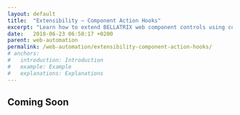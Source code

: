 ```yaml
---
layout: default
title:  "Extensibility – Component Action Hooks"
excerpt: "Learn how to extend BELLATRIX web component controls using component action hooks."
date:   2018-06-23 06:50:17 +0200
parent: web-automation
permalink: /web-automation/extensibility-component-action-hooks/
# anchors:
#   introduction: Introduction
#   example: Example
#   explanations: Explanations
---
```

Coming Soon
-------

<!-- Introduction
------------
Another way to extend BELLATRIX is to use the components' hooks. This is how the BDD logging and highlighting are implemented. For each method of the component, there are two hooks – one that is called before the action and one after. For example, the available hooks for the button are:
- **CLICKING** - an event executed before button click
- **CLICKED** - an event executed after the button is clicked
- **HOVERING** - an event executed before button hover
- **HOVERED** - an event executed after the button is hovered
- **FOCUSING** - an event executed before button focus
- **FOCUSED** - an event executed after the button is focused
- **SCROLLING_TO_VISIBLE** - an event executed before the button is scrolled to be visible
- **SCROLLED_TO_VISIBLE** - an event executed after the button is scrolled to be visible
- **SETTING_ATTRIBUTE** - an event executed before the button's attribute is set to a value
- **ATTRIBUTE_SET** - an event executed after the button's attribute is set to a value
- **CREATING_ELEMENT** - an event executed before the button component is created
- **CREATED_ELEMENT** - an event executed after the button component is created
- **CREATING_ELEMENTS** - an event executed before the button components are created
- **CREATED_ELEMENTS** - an event executed after the button components are created

You need to implement the event handlers for these events and add listeners them.
In the example, **Logger** is called for each button event printing to the console the coordinates of the button. You can call external logging provider, making screenshots before or after each action, the possibilities are limitless.

Example
-------
```java
public class LoggingButtonEvents {
    public static void addEventListeners() {
        Button.CLICKING.addListener(arg -> Logger.logInformation(
                "before clicking button; coordinates: x=%d y=%d",
                arg.getComponent().getWrappedElement().getLocation().getX(),
                arg.getComponent().getWrappedElement().getLocation().getY()
        ));

        Button.CLICKED.addListener(arg -> Logger.logInformation(
                "after button clicked; coordinates: x=%d y=%d",
                arg.getComponent().getWrappedElement().getLocation().getX(),
                arg.getComponent().getWrappedElement().getLocation().getY()
        ));

        Button.HOVERING.addListener(arg -> Logger.logInformation(
                "before hovering button; coordinates: x=%d y=%d",
                arg.getComponent().getWrappedElement().getLocation().getX(),
                arg.getComponent().getWrappedElement().getLocation().getY()
        ));

        Button.HOVERED.addListener(arg -> Logger.logInformation(
                "after button hovered; coordinates: x=%d y=%d",
                arg.getComponent().getWrappedElement().getLocation().getX(),
                arg.getComponent().getWrappedElement().getLocation().getY()
        ));

        Button.FOCUSING.addListener(arg -> Logger.logInformation(
                "before focusing button; coordinates: x=%d y=%d",
                arg.getComponent().getWrappedElement().getLocation().getX(),
                arg.getComponent().getWrappedElement().getLocation().getY()
        ));

        Button.FOCUSED.addListener(arg -> Logger.logInformation(
                "after button focused; coordinates: x=%d y=%d",
                arg.getComponent().getWrappedElement().getLocation().getX(),
                arg.getComponent().getWrappedElement().getLocation().getY()
        ));
    }
}
```
```java
public class ElementActionHooksTests extends WebTest {
    @Override
    public void configure() {
        super.configure();
        LoggingButtonEvents.addEventListeners();
    }

    @Test
    public void purchaseRocketWithGloballyOverriddenMethods() {
        app().navigate().to("http://demos.bellatrix.solutions/");

        Select sortDropDown = app().create().byNameEndingWith(Select.class, "orderby");
        Anchor protonMReadMoreButton =
                app().create().byInnerTextContaining(Anchor.class, "Read more");
        Anchor addToCartFalcon9 =
                app().create().byAttributeContaining(Anchor.class, "data-product_id", "28").toBeClickable();
        Anchor viewCartButton =
                app().create().byClassContaining(Anchor.class, "added_to_cart wc-forward").toBeClickable();
        TextField couponCodeTextField = app().create().byId(TextField.class, "coupon_code");
        Button applyCouponButton = app().create().byValueContaining(Button.class, "Apply coupon");
        NumberInput quantityBox = app().create().byClassContaining(NumberInput.class, "input-text qty text");
        Div messageAlert = app().create().byClassContaining(Div.class, "woocommerce-message");
        Button updateCart = app().create().byValueContaining(Button.class, "Update cart").toBeClickable();
        Anchor proceedToCheckout =
                app().create().byClassContaining(Anchor.class, "checkout-button button alt wc-forward");
        Heading billingDetailsHeading =
                app().create().byInnerTextContaining(Heading.class, "Billing details");
        Span totalSpan = app().create().byXPath(Span.class, "//*[@class='order-total']//span");

        sortDropDown.selectByText("Sort by price: low to high");
        protonMReadMoreButton.hover();
        addToCartFalcon9.focus();
        addToCartFalcon9.click();
        viewCartButton.click();
        couponCodeTextField.setText("happybirthday");
        applyCouponButton.click();

        messageAlert.toBeVisible().waitToBe();
        messageAlert.validateTextIs("Coupon code applied successfully.");
        quantityBox.setNumber(0);
        quantityBox.setNumber(2);

        updateCart.click();

        totalSpan.validateTextIs("95.00€");

        proceedToCheckout.click();
        billingDetailsHeading.toBeVisible().waitToBe();
    }
}
```

Explanations
------------
```java
@Override
public void configure() {
    super.configure();
    LoggingButtonEvents.addEventListeners();
}
```
Once you have created the class, you need to tell BELLATRIX to use it. To do so call the **addEventListeners** method that you created in the **configure** phase. -->

<!-- ```csharp
 App.RemoveElementEventHandler<DebugLoggingButtonEventHandlers>();
```
If you need to remove it during the run you can use the method bellow.

Each BELLATRIX validate method gives you a hook too. To implement them you can derive the **EnsureExtensionsEventHandlers** base class and override the event handler methods you need. For example for the method **EnsureIsChecked**, **EnsuredIsCheckedEvent** event is called after the check is done. -->